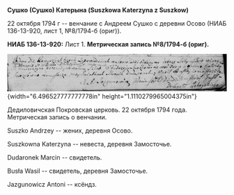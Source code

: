 **Сушко (Сушко) Катерына (Suszkowa Katerzyna z Suszkow)**

22 октября 1794 г -- венчание с Андреем Сушко с деревни Осово (НИАБ
136-13-920, лист 1, №8/1794-б (ориг)).

**НИАБ 136-13-920:** Лист 1. **Метрическая запись №8/1794-б (ориг).**

![](./media/04865bc7212c2b30a5ba2abd88b998c3408e2f24.png){width="6.496527777777778in"
height="1.1110279965004375in"}

Дедиловичская Покровская церковь. 22 октября 1794 года. Метрическая
запись о венчании.

Suszko Andrzey -- жених, деревня Осовo.

Suszkowna Katerzyna -- невеста, деревня Замосточье.

Dudaronek Marcin -- свидетель.

Busła Wasil -- свидетель, деревня Замосточье.

Jazgunowicz Antoni -- ксёндз.
